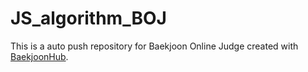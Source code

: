 # JS_algorithm_BOJ
This is a auto push repository for Baekjoon Online Judge created with [BaekjoonHub](https://github.com/BaekjoonHub/BaekjoonHub).

